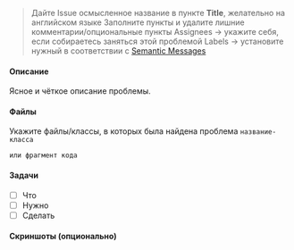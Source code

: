 > Дайте Issue осмысленное название в пункте **Title**, желательно на английском языке
> Заполните пункты и удалите лишние комментарии/опциональные пункты
> Assignees -> укажите себя, если собираетесь заняться этой проблемой
> Labels -> установите нужный в соответствии с [Semantic Messages](https://gist.github.com/joshbuchea/6f47e86d2510bce28f8e7f42ae84c716)
#### Oписание
Ясное и чёткое описание проблемы.
#### Файлы
Укажите файлы/классы, в которых была найдена проблема `название-класса`
```
или фрагмент кода
```
#### Задачи
- [ ] Что
- [ ] Нужно
- [ ] Сделать
#### Скриншоты (опционально)
